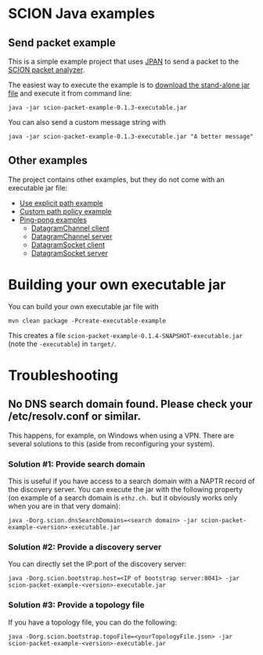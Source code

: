 # SCION Java examples

## Send packet example

This is a simple example project that uses [JPAN](https://github.com/scionproto-contrib/jpan) to
send a packet to the [SCION packet analyzer](https://echoscion.ddns.net/).

The easiest way to execute the example is
to [download the stand-alone jar file](https://github.com/netsec-ethz/scion-java-packet-example/releases/download/v0.1.3/scion-packet-example-0.1.3-executable.jar)
and execute it from command line:

```
java -jar scion-packet-example-0.1.3-executable.jar
```

You can also send a custom message string with

```
java -jar scion-packet-example-0.1.3-executable.jar "A better message"
```

## Other examples

The project contains other examples, but they do not come with an executable jar file:

* [Use explicit path example](src/main/java/org/scion/demo/ScionPathExample.java)
* [Custom path policy example](src/main/java/org/scion/demo/ScionPathPolicyExample.java)
* [Ping-pong examples](src/main/java/org/scion/demo/pingpong/)
  * [DatagramChannel client](src/main/java/org/scion/demo/pingpong/PingPongChannelClient.java)
  * [DatagramChannel server](src/main/java/org/scion/demo/pingpong/PingPongChannelServer.java)
  * [DatagramSocket client](src/main/java/org/scion/demo/pingpong/PingPongSocketClient.java)
  * [DatagramSocket server](src/main/java/org/scion/demo/pingpong/PingPongSocketServer.java)

# Building your own executable jar

You can build your own executable jar file with

```
mvn clean package -Pcreate-executable-example
```

This creates a file `scion-packet-example-0.1.4-SNAPSHOT-executable.jar` (note the `-executable`) in
`target/`.

# Troubleshooting

## No DNS search domain found. Please check your /etc/resolv.conf or similar.

This happens, for example, on Windows when using a VPN.
There are several solutions to this (aside from reconfiguring your system).

### Solution #1: Provide search domain

This is useful if you have access to a search domain with a NAPTR record of the discovery server.
You can execute the jar with the following property (on example of a search domain is `ethz.ch.` but
it obviously works only when you are in that very domain):

```
java -Dorg.scion.dnsSearchDomains=<search domain> -jar scion-packet-example-<version>-executable.jar
```

### Solution #2: Provide a discovery server

You can directly set the IP:port of the discovery server:

```
java -Dorg.scion.bootstrap.host=<IP of bootstrap server:8041> -jar scion-packet-example-<version>-executable.jar
```

### Solution #3: Provide a topology file

If you have a topology file, you can do the following:

```
java -Dorg.scion.bootstrap.topoFile=<yourTopologyFile.json> -jar scion-packet-example-<version>-executable.jar
```
